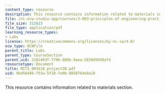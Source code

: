 ```yaml
---
content_type: resource
description: This resource contains information related to materials section.
file: /ol-ocw-studio-app/courses/3-003-principles-of-engineering-practice-spring-2010/9bd56446f53a5f187e0b0858764e0a18_MIT3_003S10_project2B.pdf
file_size: 312613
file_type: application/pdf
learning_resource_types:
- Labs
license: https://creativecommons.org/licenses/by-nc-sa/4.0/
ocw_type: OCWFile
parent_title: Labs
parent_type: CourseSection
parent_uid: 2182403f-7706-886b-9aea-5838d9930afd
resourcetype: Document
title: MIT3_003S10_project2B.pdf
uid: 9bd56446-f53a-5f18-7e0b-0858764e0a18
---
```

This resource contains information related to materials section.
